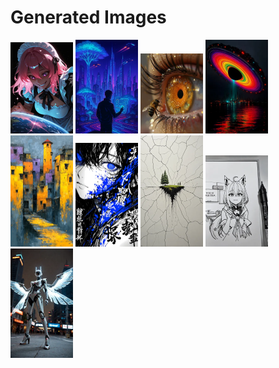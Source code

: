 # Generated Images



<img src="2025_10_03_01_thumb.webp" width="100"/> <img src="2025_10_03_02_thumb.webp" width="100"/> <img src="2025_10_03_03_thumb.webp" width="100"/> <img src="2025_10_03_04_thumb.webp" width="100"/> <img src="2025_10_03_05_thumb.webp" width="100"/> <img src="2025_10_03_06_thumb.webp" width="100"/> <img src="2025_10_03_07_thumb.webp" width="100"/> <img src="2025_10_03_08_thumb.webp" width="100"/> <img src="2025_10_03_09_thumb.webp" width="100"/>